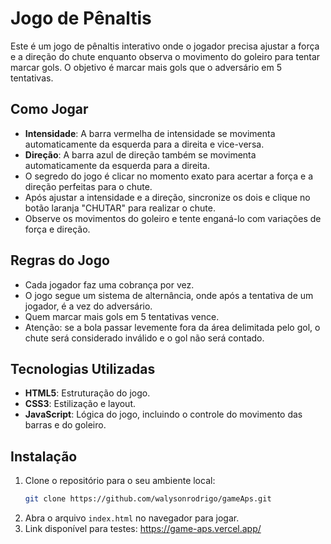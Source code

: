 # Jogo de Pênaltis

Este é um jogo de pênaltis interativo onde o jogador precisa ajustar a força e a direção do chute enquanto observa o movimento do goleiro para tentar marcar gols. O objetivo é marcar mais gols que o adversário em 5 tentativas.

## Como Jogar

- **Intensidade**: A barra vermelha de intensidade se movimenta automaticamente da esquerda para a direita e vice-versa. 
- **Direção**: A barra azul de direção também se movimenta automaticamente da esquerda para a direita.
- O segredo do jogo é clicar no momento exato para acertar a força e a direção perfeitas para o chute.
- Após ajustar a intensidade e a direção, sincronize os dois e clique no botão laranja "CHUTAR" para realizar o chute.
- Observe os movimentos do goleiro e tente enganá-lo com variações de força e direção.

## Regras do Jogo

- Cada jogador faz uma cobrança por vez.
- O jogo segue um sistema de alternância, onde após a tentativa de um jogador, é a vez do adversário.
- Quem marcar mais gols em 5 tentativas vence.
- Atenção: se a bola passar levemente fora da área delimitada pelo gol, o chute será considerado inválido e o gol não será contado.

## Tecnologias Utilizadas

- **HTML5**: Estruturação do jogo.
- **CSS3**: Estilização e layout.
- **JavaScript**: Lógica do jogo, incluindo o controle do movimento das barras e do goleiro.

## Instalação

1. Clone o repositório para o seu ambiente local:
   ```bash
   git clone https://github.com/walysonrodrigo/gameAps.git
   ```
2. Abra o arquivo `index.html` no navegador para jogar.
3. Link disponível para testes: https://game-aps.vercel.app/
